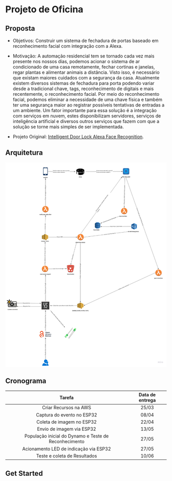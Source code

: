 # Projeto de Oficina

## Proposta

* Objetivos: Construir um sistema de fechadura de portas baseado em reconhecimento facial com integração com a Alexa.

* Motivação: A automação residencial tem se tornado cada vez mais presente nos nossos dias, podemos acionar o sistema de ar condicionado de uma casa remotamente, fechar cortinas e janelas, regar plantas e alimentar animais a distância. Visto isso, é necessário que existam maiores cuidados com a segurança da casa. Atualmente existem diversos sistemas de fechadura para porta podendo variar desde a tradicional chave, tags, reconhecimento de digitais e mais recentemente, o reconhecimento facial. Por meio do reconhecimento facial, podemos eliminar a necessidade de uma chave física e também ter uma segurança maior ao registrar possíveis tentativas de entradas a um ambiente. Um fator importante para essa solução é a integração com serviços em nuvem, estes disponibilizam servidores, serviços de inteligência artificial e diversos outros serviços que fazem com que a solução se torne mais simples de ser implementada.

* Projeto Original: [Intelligent Door Lock Alexa Face Recognition](https://hackaday.io/project/181086-intelligent-door-lock-alexa-face-recognition).

## Arquitetura

![Desenho da arquitetura proposta](oficina.jpg)

## Cronograma

| Tarefa | Data de entrega
|:---:|:---:
| Criar Recursos na AWS | 25/03
| Captura do evento no ESP32 | 08/04
| Coleta de imagem no ESP32 | 22/04
| Envio de imagem via ESP32 | 13/05
| População inicial do Dynamo e Teste de Reconhecimento | 27/05
| Acionamento LED de indicação via ESP32| 27/05
| Teste e coleta de Resultados | 10/06

## Get Started
